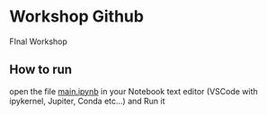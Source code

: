 # Workshop Github

FInal Workshop

## How to run

open the file [main.ipynb](main.ipynb) in your Notebook text editor (VSCode with ipykernel, Jupiter, Conda etc...) and Run it